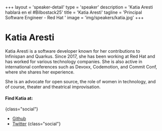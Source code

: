 +++
layout = 'speaker-detail'
type = 'speaker'
description = 'Katia Aresti hablará en el #Bilbostack25'
title = 'Katia Aresti'
tagline = 'Principal Software Engineer - Red Hat '
image = 'img/speakers/katia.jpg'
+++

# Katia Aresti

Katia Aresti is a software developer known for her contributions to Infinispan and Quarkus. Since 2017, she has been working at Red Hat and has worked for various technology companies. She is also active in international conferences such as Devoxx, Codemotion, and Commit Conf, where she shares her experience.  

She is an advocate for open source, the role of women in technology, and of course, theater and theatrical improvisation.

#### Find Katia at:

{class="social"}

- [Github](https://github.com/karesti)
- [Twitter](https://x.com/karesti)
  {class="social"}
